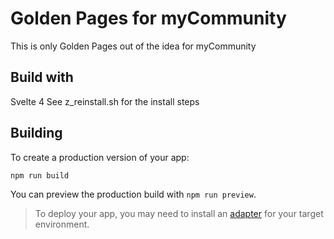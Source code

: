 # Golden Pages for myCommunity

This is only Golden Pages  out of the idea for myCommunity





## Build with
Svelte 4
See z_reinstall.sh for the install steps



## Building
To create a production version of your app:
```bash
npm run build
```
You can preview the production build with `npm run preview`.
> To deploy your app, you may need to install an [adapter](https://kit.svelte.dev/docs/adapters) for your target environment.

